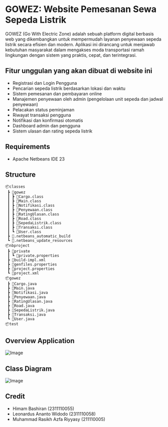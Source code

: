 # GOWEZ: Website Pemesanan Sewa Sepeda Listrik
GOWEZ (Go With Electric Zone) adalah sebuah platform digital berbasis web yang dikembangkan untuk mempermudah layanan penyewaan sepeda listrik secara efisien dan modern. Aplikasi ini dirancang untuk menjawab kebutuhan masyarakat dalam mengakses moda transportasi ramah lingkungan dengan sistem yang praktis, cepat, dan terintegrasi.

## Fitur unggulan yang akan dibuat di website ini
- Registrasi dan Login Pengguna 
- Pencarian sepeda listrik berdasarkan lokasi dan waktu 
- Sistem pemesanan dan pembayaran online 
- Manajemen penyewaan oleh admin (pengelolaan unit sepeda dan jadwal penyewaan)
- Pelacakan status peminjaman 
- Riwayat transaksi pengguna 
- Notifikasi dan konfirmasi otomatis 
- Dashboard admin dan pengguna 
- Sistem ulasan dan rating sepeda listrik

## Requirements
- Apache Netbeans IDE 23

## Structure
```
📦classes
 ┣ 📂gowez
 ┃ ┣ 📜Cargo.class
 ┃ ┣ 📜Main.class
 ┃ ┣ 📜Notifikasi.class
 ┃ ┣ 📜Penyewaan.class
 ┃ ┣ 📜RatingUlasan.class
 ┃ ┣ 📜Road.class
 ┃ ┣ 📜SepedaListrik.class
 ┃ ┣ 📜Transaksi.class
 ┃ ┗ 📜User.class
 ┣ 📜.netbeans_automatic_build
 ┗ 📜.netbeans_update_resources
📦nbproject
 ┣ 📂private
 ┃ ┗ 📜private.properties
 ┣ 📜build-impl.xml
 ┣ 📜genfiles.properties
 ┣ 📜project.properties
 ┗ 📜project.xml
📦gowez
 ┣ 📜Cargo.java
 ┣ 📜Main.java
 ┣ 📜Notifikasi.java
 ┣ 📜Penyewaan.java
 ┣ 📜RatingUlasan.java
 ┣ 📜Road.java
 ┣ 📜SepedaListrik.java
 ┣ 📜Transaksi.java
 ┗ 📜User.java
📦test
```

## Overview Application
![Image](https://github.com/user-attachments/assets/39f046fd-3b01-4936-bd28-ab23fab42134)

## Class Diagram
![Image](https://github.com/user-attachments/assets/00836180-4291-4246-943b-4f61f86ac499)

## Credit
- Himam Bashiran (2311110055)
- Leonardus Ananto Widodo (2311110058)
- Muhammad Rasikh Azfa Riyyasy (211110005)